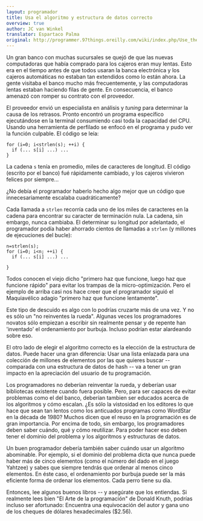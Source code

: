 ```yaml
---
layout: programador
title: Usa el algoritmo y estructura de datos correcto
overview: true
author: JC van Winkel
translator: Espartaco Palma
original: http://programmer.97things.oreilly.com/wiki/index.php/Use_the_Right_Algorithm_and_Data_Structure
---
```


Un gran banco con muchas sucursales se quejó de que las nuevas
computadoras que había comprado para los cajeros eran muy lentas. Esto
era en el tiempo antes de que todos usaran la banca electrónica y los
cajeros automáticas no estaban tan extendidos como lo están ahora. La
gente visitaba el banco mucho más frecuentemente, y las computadoras
lentas estaban haciendo filas de gente. En consecuencia, el banco
amenazó con romper su contrato con el proveedor.

El proveedor envió un especialista en análisis y _tuning_ para
determinar la causa de los retrasos. Pronto encontró un programa
específico ejecutándose en la terminal consumiendo casi toda la
capacidad del CPU. Usando una herramienta de perfilado se enfocó en el
programa y pudo ver la función culpable. El código se leía:


    for (i=0; i<strlen(s); ++i) {
      if (... s[i] ...) ...
    }


La cadena `s` tenía en promedio, miles de caracteres de longitud. El
código (escrito por el banco) fué rápidamente cambiado, y los cajeros
vivieron felices por siempre...

¿No debía el programador haberlo hecho algo mejor que un código que
innecesariamente escalaba cuadráticamente?

Cada llamada a `strlen` recorría cada uno de los miles de caracteres en
la cadena para encontrar su caracter de terminación nula. La cadena, sin
embargo, nunca cambiaba. El determinar su longitud por adelantado, el
programador podía haber ahorrado cientos de llamadas a `strlen` (y
millones de ejecuciones del bucle):


    n=strlen(s);
    for (i=0; i<n; ++i) {
      if (... s[i] ...) ...

    }


Todos conocen el viejo dicho "primero haz que funcione, luego haz que
funcione rápido" para evitar los trampas de la micro-optimización. Pero
el ejemplo de arriba casi nos hace creer que el programador siguió el
Maquiavélico adagio "primero haz que funcione lentamente".

Este tipo de descuido es algo con lo podrías cruzarte más de una vez. Y
no es sólo un "no reinventes la rueda". Algunas veces los programadores
novatos sólo empiezan a escribir sin realmente pensar y de repente han
'inventado' el ordenamiento por burbuja. Incluso podrían estar
alardeando sobre eso.

El otro lado de elegir el algoritmo correcto es la elección de la
estructura de datos. Puede hacer una gran diferencia: Usar una lista
enlazada para una colección de millones de elementos por las que quieres
buscar -- comparada con una estructura de datos de hash -- va a tener un
gran impacto en la apreciación del usuario de tu programación.

Los programadores no deberían reinventar la rueda, y deberían usar
bibliotecas existente cuando fuera posible. Pero, para ser capaces de
evitar problemas como el del banco, deberían tambien ser educados acerca
de los algoritmos y cómo escalan. ¿Es sólo la vistosidad en los editores
lo que hace que sean tan lentos como los anticuados programas como
WordStar en la década de 1980? Muchos dicen que el reuso en la
programación es de gran importancia. Por encima de todo, sin embargo,
los programadores deben saber cuándo, qué y cómo reutilizar. Para poder
hacer eso deben tener el dominio del problema y los algoritmos y
estructuras de datos.

Un buen programador debería también saber cuándo usar un algoritmo
abominable. Por ejemplo, si el dominio del problema dicta que nunca
puede haber más de cinco elementos (como el número del dado en el juego
Yahtzee) y sabes que siempre tendrás que ordenar al menos cinco
elementos. En éste caso, el ordenamiento por burbuja puede ser la más
eficiente forma de ordenar los elementos. Cada perro tiene su día.

Entonces, lee algunos buenos libros -- y asegúrate que los entiendas. Si
realmente lees bien "El Arte de la programación" de Donald Knuth,
podrías incluso ser afortunado: Encuentra una equivocación del autor y
gana uno de los cheques de dólares hexadecimales ($2.56).


